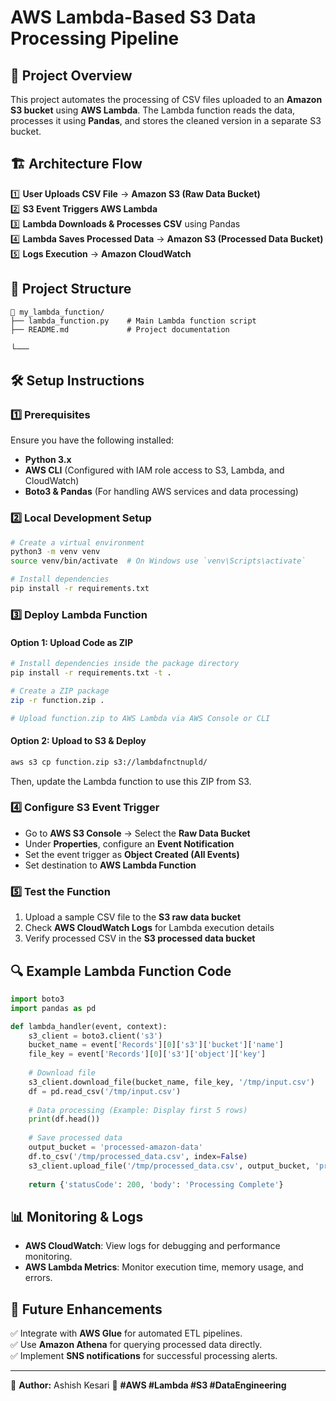 # AWS Lambda-Based S3 Data Processing Pipeline

## 🚀 Project Overview
This project automates the processing of CSV files uploaded to an **Amazon S3 bucket** using **AWS Lambda**. The Lambda function reads the data, processes it using **Pandas**, and stores the cleaned version in a separate S3 bucket.

## 🏗️ Architecture Flow
1️⃣ **User Uploads CSV File** → **Amazon S3 (Raw Data Bucket)**  
2️⃣ **S3 Event Triggers AWS Lambda**  
3️⃣ **Lambda Downloads & Processes CSV** using Pandas  
4️⃣ **Lambda Saves Processed Data** → **Amazon S3 (Processed Data Bucket)**  
5️⃣ **Logs Execution** → **Amazon CloudWatch**  

## 📂 Project Structure
```
📁 my_lambda_function/
├── lambda_function.py    # Main Lambda function script
├── README.md             # Project documentation
```
└── 

## 🛠️ Setup Instructions

### 1️⃣ Prerequisites
Ensure you have the following installed:
- **Python 3.x**
- **AWS CLI** (Configured with IAM role access to S3, Lambda, and CloudWatch)
- **Boto3 & Pandas** (For handling AWS services and data processing)

### 2️⃣ Local Development Setup
```sh
# Create a virtual environment
python3 -m venv venv
source venv/bin/activate  # On Windows use `venv\Scripts\activate`

# Install dependencies
pip install -r requirements.txt
```

### 3️⃣ Deploy Lambda Function
#### Option 1: Upload Code as ZIP
```sh
# Install dependencies inside the package directory
pip install -r requirements.txt -t .

# Create a ZIP package
zip -r function.zip .

# Upload function.zip to AWS Lambda via AWS Console or CLI
```
#### Option 2: Upload to S3 & Deploy
```sh
aws s3 cp function.zip s3://lambdafnctnupld/
```
Then, update the Lambda function to use this ZIP from S3.

### 4️⃣ Configure S3 Event Trigger
- Go to **AWS S3 Console** → Select the **Raw Data Bucket**
- Under **Properties**, configure an **Event Notification**
- Set the event trigger as **Object Created (All Events)**
- Set destination to **AWS Lambda Function**

### 5️⃣ Test the Function
1. Upload a sample CSV file to the **S3 raw data bucket**
2. Check **AWS CloudWatch Logs** for Lambda execution details
3. Verify processed CSV in the **S3 processed data bucket**

## 🔍 Example Lambda Function Code
```python
import boto3
import pandas as pd

def lambda_handler(event, context):
    s3_client = boto3.client('s3')
    bucket_name = event['Records'][0]['s3']['bucket']['name']
    file_key = event['Records'][0]['s3']['object']['key']
    
    # Download file
    s3_client.download_file(bucket_name, file_key, '/tmp/input.csv')
    df = pd.read_csv('/tmp/input.csv')
    
    # Data processing (Example: Display first 5 rows)
    print(df.head())
    
    # Save processed data
    output_bucket = 'processed-amazon-data'
    df.to_csv('/tmp/processed_data.csv', index=False)
    s3_client.upload_file('/tmp/processed_data.csv', output_bucket, 'processed_data.csv')
    
    return {'statusCode': 200, 'body': 'Processing Complete'}
```

## 📊 Monitoring & Logs
- **AWS CloudWatch**: View logs for debugging and performance monitoring.
- **AWS Lambda Metrics**: Monitor execution time, memory usage, and errors.

## 🎯 Future Enhancements
✅ Integrate with **AWS Glue** for automated ETL pipelines.  
✅ Use **Amazon Athena** for querying processed data directly.  
✅ Implement **SNS notifications** for successful processing alerts.  

---
📢 **Author:** Ashish Kesari 
🚀 **#AWS #Lambda #S3 #DataEngineering**

